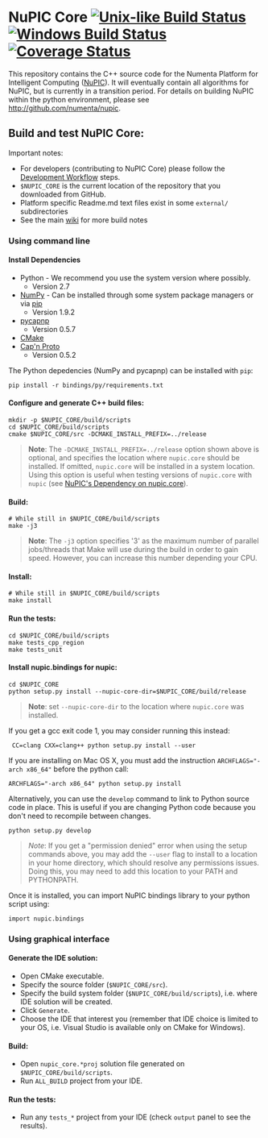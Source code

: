 # NuPIC Core [![Unix-like Build Status](https://travis-ci.org/numenta/nupic.core.png?branch=master)](https://travis-ci.org/numenta/nupic.core) [![Windows Build Status](https://ci.appveyor.com/api/projects/status/q9bc043vrhgd88sw/branch/master?svg=true)](https://ci.appveyor.com/project/numenta-ci/nupic-core/branch/master) [![Coverage Status](https://coveralls.io/repos/numenta/nupic.core/badge.png?branch=master)](https://coveralls.io/r/numenta/nupic.core?branch=master)

This repository contains the C++ source code for the Numenta Platform for Intelligent Computing ([NuPIC](http://numenta.org/nupic.html)). It will eventually contain all algorithms for NuPIC, but is currently in a transition period. For details on building NuPIC within the python environment, please see http://github.com/numenta/nupic.

## Build and test NuPIC Core:

Important notes:

 * For developers (contributing to NuPIC Core) please follow the [Development Workflow](https://github.com/numenta/nupic.core/wiki/Development-Workflow) steps.
 * `$NUPIC_CORE` is the current location of the repository that you downloaded from GitHub.
 * Platform specific Readme.md text files exist in some `external/` subdirectories
 * See the main [wiki](https://github.com/numenta/nupic.core/wiki) for more build notes

### Using command line

#### Install Dependencies

- Python - We recommend you use the system version where possibly.
    - Version 2.7
- [NumPy](http://www.numpy.org/) - Can be installed through some system package managers or via [pip](https://pip.pypa.io/)
    - Version 1.9.2
- [pycapnp](http://jparyani.github.io/pycapnp/)
    - Version 0.5.7
- [CMake](http://www.cmake.org/)
- [Cap'n Proto](https://capnproto.org/)
    - Version 0.5.2

The Python depedencies (NumPy and pycapnp) can be installed with `pip`:

    pip install -r bindings/py/requirements.txt

#### Configure and generate C++ build files:

    mkdir -p $NUPIC_CORE/build/scripts
    cd $NUPIC_CORE/build/scripts
    cmake $NUPIC_CORE/src -DCMAKE_INSTALL_PREFIX=../release

> **Note**: The `-DCMAKE_INSTALL_PREFIX=../release` option shown above is optional, and specifies the location where `nupic.core` should be installed. If omitted, `nupic.core` will be installed in a system location. Using this option is useful when testing versions of `nupic.core` with `nupic` (see [NuPIC's Dependency on nupic.core](https://github.com/numenta/nupic/wiki/NuPIC's-Dependency-on-nupic.core)).

#### Build:

    # While still in $NUPIC_CORE/build/scripts
    make -j3
    
> **Note**: The `-j3` option specifies '3' as the maximum number of parallel jobs/threads that Make will use during the build in order to gain speed. However, you can increase this number depending your CPU.

#### Install:

    # While still in $NUPIC_CORE/build/scripts
    make install

#### Run the tests:

    cd $NUPIC_CORE/build/scripts
    make tests_cpp_region
    make tests_unit

#### Install nupic.bindings for nupic:

    cd $NUPIC_CORE
    python setup.py install --nupic-core-dir=$NUPIC_CORE/build/release

> **Note**: set `--nupic-core-dir` to the location where `nupic.core` was installed.

If you get a gcc exit code 1, you may consider running this instead:

     CC=clang CXX=clang++ python setup.py install --user

If you are installing on Mac OS X, you must add the instruction `ARCHFLAGS="-arch x86_64"` before the python call:

    ARCHFLAGS="-arch x86_64" python setup.py install

Alternatively, you can use the `develop` command to link to Python source code in place. This is useful if you are changing Python code because you don't need to recompile between changes.

    python setup.py develop

> _Note_: If you get a "permission denied" error when using the setup commands above, you may add the `--user` flag to install to a location in your home directory, which should resolve any permissions issues. Doing this, you may need to add this location to your PATH and PYTHONPATH.

Once it is installed, you can import NuPIC bindings library to your python script using:

    import nupic.bindings

### Using graphical interface

#### Generate the IDE solution:

 * Open CMake executable.
 * Specify the source folder (`$NUPIC_CORE/src`).
 * Specify the build system folder (`$NUPIC_CORE/build/scripts`), i.e. where IDE solution will be created.
 * Click `Generate`.
 * Choose the IDE that interest you (remember that IDE choice is limited to your OS, i.e. Visual Studio is available only on CMake for Windows).

#### Build:

 * Open `nupic_core.*proj` solution file generated on `$NUPIC_CORE/build/scripts`.
 * Run `ALL_BUILD` project from your IDE.

#### Run the tests:

 * Run any `tests_*` project from your IDE (check `output` panel to see the results).

